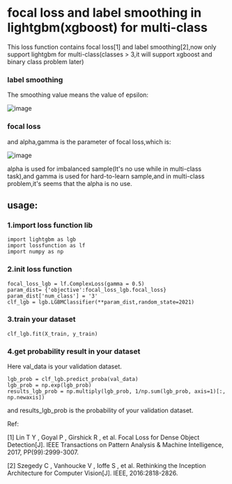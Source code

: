 # focal loss and label smoothing in lightgbm(xgboost) for multi-class
This loss function contains focal loss[1] and label smoothing[2],now only support lightgbm for multi-class(classes > 3,it will support xgboost and binary class problem later)

### label smoothing
The smoothing value means the value of epsilon:

![image](https://user-images.githubusercontent.com/55391817/113477986-93d47600-94b8-11eb-9cce-5ba7dccf0365.png)

### focal loss
and alpha,gamma is the parameter of focal loss,which is:

![image](https://user-images.githubusercontent.com/55391817/113478054-f4fc4980-94b8-11eb-81b5-b10014af1a53.png)

alpha is used for imbalanced sample(It's no use while in multi-class task),and gamma is used for hard-to-learn sample,and in multi-class problem,it's seems that the alpha is no use.


## usage:

### 1.import loss function lib
```
import lightgbm as lgb
import lossfunction as lf
import numpy as np
```
### 2.init loss function
```
focal_loss_lgb = lf.ComplexLoss(gamma = 0.5)
param_dist= {'objective':focal_loss_lgb.focal_loss}
param_dist['num_class'] = '3'
clf_lgb = lgb.LGBMClassifier(**param_dist,random_state=2021)
```
### 3.train your dataset
```
clf_lgb.fit(X_train, y_train)
```
### 4.get probability result in your dataset
Here val_data is your validation dataset.

```
lgb_prob = clf_lgb.predict_proba(val_data)
lgb_prob = np.exp(lgb_prob)
results_lgb_prob = np.multiply(lgb_prob, 1/np.sum(lgb_prob, axis=1)[:, np.newaxis])
```
and results_lgb_prob is the probability of your validation dataset.

Ref:

[1] Lin T Y ,  Goyal P ,  Girshick R , et al. Focal Loss for Dense Object Detection[J]. IEEE Transactions on Pattern Analysis & Machine Intelligence, 2017, PP(99):2999-3007.

[2] Szegedy C , Vanhoucke V , Ioffe S , et al. Rethinking the Inception Architecture for Computer Vision[J]. IEEE, 2016:2818-2826.
